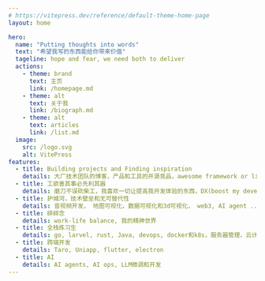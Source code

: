```yaml
---
# https://vitepress.dev/reference/default-theme-home-page
layout: home

hero:
  name: "Putting thoughts into words"
  text: "希望我写的东西能给你带来价值"
  tageline: hope and fear, we need both to deliver 
  actions:
    - theme: brand
      text: 主页
      link: /homepage.md
    - theme: alt
      text: 关于我
      link: /biograph.md
    - theme: alt
      text: articles
      link: /list.md
  image:
    src: /logo.svg
    alt: VitePress
features:
  - title: Building projects and Finding inspiration
    details: 大厂技术团队的博客，产品和工具的开源竞品，awesome framework or library中的编码思想和风格，项目完整落地过程，一切让我感兴趣的东西
  - title: 工欲善其事必先利其器
    details: 磨刀不误砍柴工，我喜欢一切让提高我开发体验的东西，DX(boost my developer experience)
  - title: 护城河，技术壁垒和无可替代性
    details: 音视频开发， 地图可视化，数据可视化和3d可视化， web3, AI agent ...<br/>前沿技术的学习曲线是高，但热爱带来源源不断的心力支持
  - title: 碎碎念
    details: work-life balance, 我的精神世界
  - title: 全栈练习生
    details: go, larvel, rust, Java, devops, docker和k8s，服务器管理，云计算和数据库和orm
  - title: 跨端开发
    details: Taro, Uniapp, flutter, electron
  - title: AI
    details: AI agents, AI ops, LLM微调和开发
---
```


